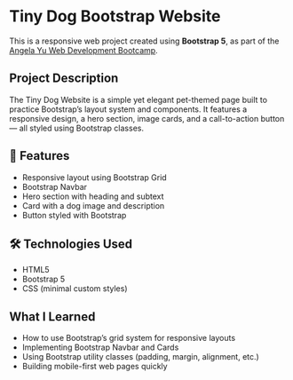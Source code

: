 #  Tiny Dog Bootstrap Website

This is a responsive web project created using **Bootstrap 5**, as part of the [Angela Yu Web Development Bootcamp](https://www.udemy.com/course/the-complete-web-development-bootcamp/).

##  Project Description

The Tiny Dog Website is a simple yet elegant pet-themed page built to practice Bootstrap’s layout system and components. It features a responsive design, a hero section, image cards, and a call-to-action button — all styled using Bootstrap classes.

## 🔧 Features

- Responsive layout using Bootstrap Grid
- Bootstrap Navbar
- Hero section with heading and subtext
- Card with a dog image and description
- Button styled with Bootstrap


## 🛠️ Technologies Used

- HTML5
- Bootstrap 5
- CSS (minimal custom styles)

##  What I Learned

- How to use Bootstrap’s grid system for responsive layouts
- Implementing Bootstrap Navbar and Cards
- Using Bootstrap utility classes (padding, margin, alignment, etc.)
- Building mobile-first web pages quickly

